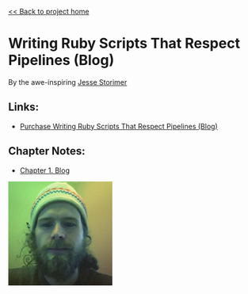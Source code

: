 [&lt;&lt; Back to project home](../README.md)

# Writing Ruby Scripts That Respect Pipelines (Blog)

By the awe-inspiring [Jesse Storimer](https://www.jstorimer.com/blogs/workingwithcode/7766125-writing-ruby-scripts-that-respect-pipelines)

## Links:

- [Purchase Writing Ruby Scripts That Respect Pipelines (Blog)](https://www.jstorimer.com/blogs/workingwithcode/7766125-writing-ruby-scripts-that-respect-pipelines)

## Chapter Notes:

- [Chapter 1. Blog](ch01-blog.md)

![book cover](cover.jpg)